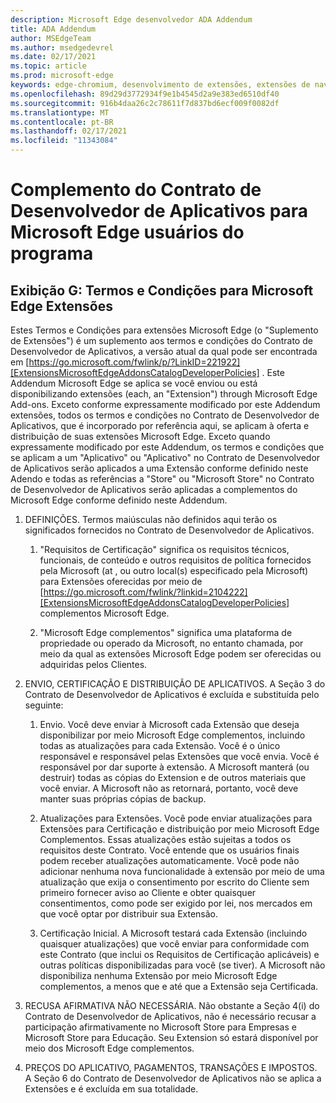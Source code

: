 ```yaml
---
description: Microsoft Edge desenvolvedor ADA Addendum
title: ADA Addendum
author: MSEdgeTeam
ms.author: msedgedevrel
ms.date: 02/17/2021
ms.topic: article
ms.prod: microsoft-edge
keywords: edge-chromium, desenvolvimento de extensões, extensões de navegador, complementos, partner center, desenvolvedor
ms.openlocfilehash: 89d29d3772934f9e1b4545d2a9e383ed6510df40
ms.sourcegitcommit: 916b4daa26c2c78611f7d837bd6ecf009f0082df
ms.translationtype: MT
ms.contentlocale: pt-BR
ms.lasthandoff: 02/17/2021
ms.locfileid: "11343084"
---
```

# Complemento do Contrato de Desenvolvedor de Aplicativos para Microsoft Edge usuários do programa  

## Exibição G: Termos e Condições para Microsoft Edge Extensões  

Estes Termos e Condições para extensões Microsoft Edge \(o "Suplemento de Extensões"\) é um suplemento aos termos e condições do Contrato de Desenvolvedor de Aplicativos, a versão atual da qual pode ser encontrada em [https://go.microsoft.com/fwlink/p/?LinkID=221922][ExtensionsMicrosoftEdgeAddonsCatalogDeveloperPolicies] .  Este Addendum Microsoft Edge se aplica se você enviou ou está disponibilizando extensões \(each, an "Extension"\) through Microsoft Edge Add-ons.  Exceto conforme expressamente modificado por este Addendum extensões, todos os termos e condições no Contrato de Desenvolvedor de Aplicativos, que é incorporado por referência aqui, se aplicam à oferta e distribuição de suas extensões Microsoft Edge.  Exceto quando expressamente modificado por este Addendum, os termos e condições que se aplicam a um "Aplicativo" ou "Aplicativo" no Contrato de Desenvolvedor de Aplicativos serão aplicados a uma Extensão conforme definido neste Adendo e todas as referências a "Store" ou "Microsoft Store" no Contrato de Desenvolvedor de Aplicativos serão aplicadas a complementos do Microsoft Edge conforme definido neste Addendum.  

1.  DEFINIÇÕES.  Termos maiúsculas não definidos aqui terão os significados fornecidos no Contrato de Desenvolvedor de Aplicativos.  

    1.  "Requisitos de Certificação" significa os requisitos técnicos, funcionais, de conteúdo e outros requisitos de política fornecidos pela Microsoft \(at , ou outro local\(s\) especificado pela Microsoft\) para Extensões oferecidas por meio de [https://go.microsoft.com/fwlink/?linkid=2104222][ExtensionsMicrosoftEdgeAddonsCatalogDeveloperPolicies] complementos Microsoft Edge.  

    1.  "Microsoft Edge complementos" significa uma plataforma de propriedade ou operado da Microsoft, no entanto chamada, por meio da qual as extensões Microsoft Edge podem ser oferecidas ou adquiridas pelos Clientes.

1.  ENVIO, CERTIFICAÇÃO E DISTRIBUIÇÃO DE APLICATIVOS.  A Seção 3 do Contrato de Desenvolvedor de Aplicativos é excluída e substituída pelo seguinte:  

    1.  Envio.  Você deve enviar à Microsoft cada Extensão que deseja disponibilizar por meio Microsoft Edge complementos, incluindo todas as atualizações para cada Extensão.  Você é o único responsável e responsável pelas Extensões que você envia.  Você é responsável por dar suporte à extensão.  A Microsoft manterá \(ou destruir\) todas as cópias do Extension e de outros materiais que você enviar.  A Microsoft não as retornará, portanto, você deve manter suas próprias cópias de backup.  

    1.  Atualizações para Extensões.  Você pode enviar atualizações para Extensões para Certificação e distribuição por meio Microsoft Edge Complementos.  Essas atualizações estão sujeitas a todos os requisitos deste Contrato.  Você entende que os usuários finais podem receber atualizações automaticamente.  Você pode não adicionar nenhuma nova funcionalidade à extensão por meio de uma atualização que exija o consentimento por escrito do Cliente sem primeiro fornecer aviso ao Cliente e obter quaisquer consentimentos, como pode ser exigido por lei, nos mercados em que você optar por distribuir sua Extensão.  

    1.  Certificação Inicial.  A Microsoft testará cada Extensão \(incluindo quaisquer atualizações\) que você enviar para conformidade com este Contrato \(que inclui os Requisitos de Certificação aplicáveis\) e outras políticas disponibilizadas para você \(se tiver\).  A Microsoft não disponibiliza nenhuma Extensão por meio Microsoft Edge complementos, a menos que e até que a Extensão seja Certificada.  

1.  RECUSA AFIRMATIVA NÃO NECESSÁRIA.  Não obstante a Seção 4\(i\) do Contrato de Desenvolvedor de Aplicativos, não é necessário recusar a participação afirmativamente no Microsoft Store para Empresas e Microsoft Store para Educação.  Seu Extension só estará disponível por meio dos Microsoft Edge complementos.  

1.  PREÇOS DO APLICATIVO, PAGAMENTOS, TRANSAÇÕES E IMPOSTOS.  A Seção 6 do Contrato de Desenvolvedor de Aplicativos não se aplica a Extensões e é excluída em sua totalidade.  

<!-- links -->  

[ExtensionsMicrosoftEdgeAddonsCatalogDeveloperPolicies]: ./developer-policies.md "Microsoft Edge Os complementos armazenam políticas de desenvolvedor | Microsoft Docs"  
